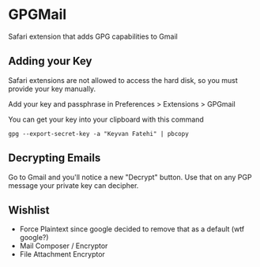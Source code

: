 # GPGMail

Safari extension that adds GPG capabilities to Gmail

## Adding your Key

Safari extensions are not allowed to access the hard disk, so you must provide your key manually.

Add your key and passphrase in Preferences > Extensions > GPGmail

You can get your key into your clipboard with this command

    gpg --export-secret-key -a "Keyvan Fatehi" | pbcopy

## Decrypting Emails

Go to Gmail and you'll notice a new "Decrypt" button. Use that on any PGP message your private key can decipher.

## Wishlist

* Force Plaintext since google decided to remove that as a default (wtf google?)
* Mail Composer / Encryptor
* File Attachment Encryptor
